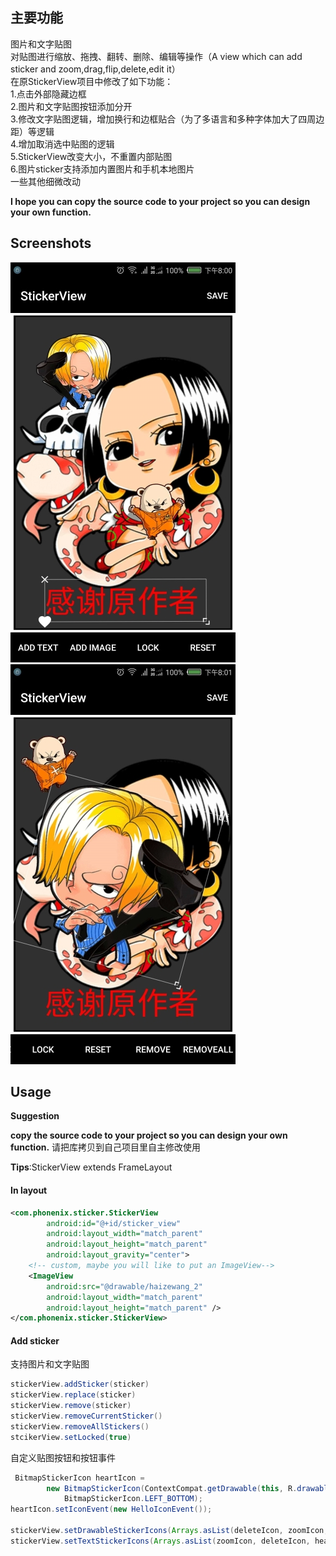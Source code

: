 ## 主要功能
图片和文字贴图<br>
对贴图进行缩放、拖拽、翻转、删除、编辑等操作（A view which can add sticker and zoom,drag,flip,delete,edit it）<br>
在原StickerView项目中修改了如下功能：<br>
1.点击外部隐藏边框<br>
2.图片和文字贴图按钮添加分开<br>
3.修改文字贴图逻辑，增加换行和边框贴合（为了多语言和多种字体加大了四周边距）等逻辑<br>
4.增加取消选中贴图的逻辑<br>
5.StickerView改变大小，不重置内部贴图<br>
6.图片sticker支持添加内置图片和手机本地图片<br>
一些其他细微改动<br>

**I hope you can copy the source code to your project so you can design your own function.**

## Screenshots
![](https://github.com/alvinzhangyuntian/StickerView/blob/master/screenshots/capture1.jpg)
![](https://github.com/alvinzhangyuntian/StickerView/blob/master/screenshots/capture2.jpg)

## Usage

**Suggestion**

**copy the source code to your project so you can design your own function.**
请把库拷贝到自己项目里自主修改使用

**Tips**:StickerView extends FrameLayout
#### In layout
```xml
<com.phonenix.sticker.StickerView
        android:id="@+id/sticker_view"
        android:layout_width="match_parent"
        android:layout_height="match_parent"
        android:layout_gravity="center">
    <!-- custom, maybe you will like to put an ImageView--> 
    <ImageView
        android:src="@drawable/haizewang_2"
        android:layout_width="match_parent"
        android:layout_height="match_parent" />
</com.phonenix.sticker.StickerView>
```
#### Add sticker
支持图片和文字贴图

```java
stickerView.addSticker(sticker)
stickerView.replace(sticker)
stickerView.remove(sticker)
stickerView.removeCurrentSticker()
stickerView.removeAllStickers()
stcikerView.setLocked(true)
```

自定义贴图按钮和按钮事件

```java
 BitmapStickerIcon heartIcon =
        new BitmapStickerIcon(ContextCompat.getDrawable(this, R.drawable.ic_favorite_white_24dp),
            BitmapStickerIcon.LEFT_BOTTOM);
heartIcon.setIconEvent(new HelloIconEvent());

stickerView.setDrawableStickerIcons(Arrays.asList(deleteIcon, zoomIcon, flipIcon));
stickerView.setTextStickerIcons(Arrays.asList(zoomIcon, deleteIcon, heartIcon));
```



